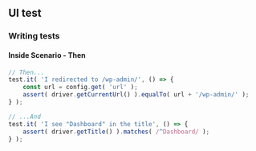 ## UI test

### Writing tests

#### Inside Scenario - Then

```js
// Then...
test.it( 'I redirected to /wp-admin/', () => {
	const url = config.get( 'url' );
	assert( driver.getCurrentUrl() ).equalTo( url + '/wp-admin/' );
} );

// ...And
test.it( 'I see "Dashboard" in the title', () => {
	assert( driver.getTitle() ).matches( /^Dashboard/ );
} );
```

